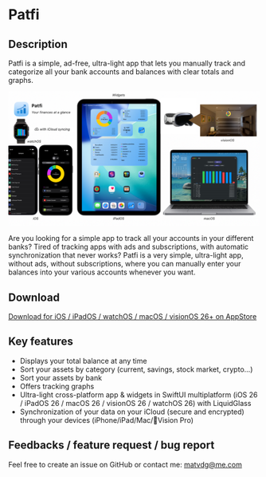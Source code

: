 # Patfi

## Description
Patfi is a simple, ad-free, ultra-light app that lets you manually track and categorize all your bank accounts and balances with clear totals and graphs.

![Patfi Screenshot](https://github.com/matvdg/Patfi/blob/603654a5e8a4b1f1b63f1f7973db682c9070e51c/Patfi.png)

Are you looking for a simple app to track all your accounts in your different banks? Tired of tracking apps with ads and subscriptions, with automatic synchronization that never works? Patfi is a very simple, ultra-light app, without ads, without subscriptions, where you can manually enter your balances into your various accounts whenever you want. 

## Download
[Download for iOS / iPadOS / watchOS / macOS / visionOS 26+ on AppStore](https://apps.apple.com/us/app/patfi/id6753033441)

## Key features
- Displays your total balance at any time
- Sort your assets by category (current, savings, stock market, crypto...)
- Sort your assets by bank 
- Offers tracking graphs
- Ultra-light cross-platform app & widgets in SwiftUI multiplatform (iOS 26 / iPadOS 26 / macOS 26 / visionOS 26 / watchOS 26) with LiquidGlass
- Synchronization of your data on your iCloud (secure and encrypted) through your devices (iPhone/iPad/Mac/Vision Pro)

## Feedbacks / feature request / bug report

Feel free to create an issue on GitHub or contact me: matvdg@me.com 
